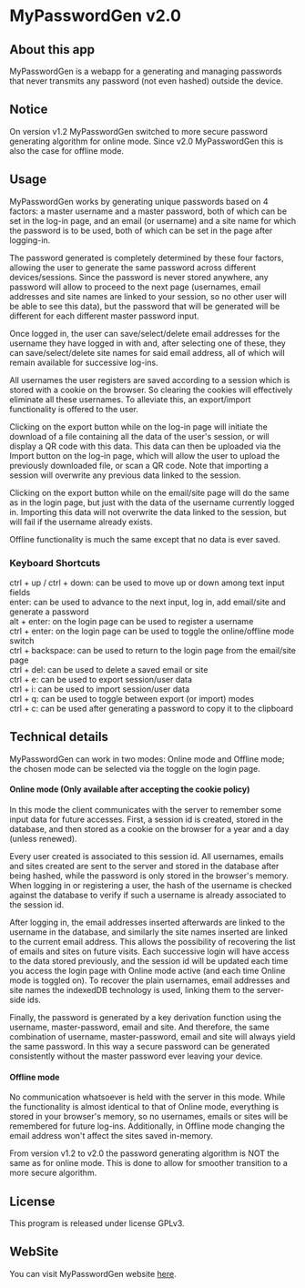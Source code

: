 # MyPasswordGen v2.0

## About this app

MyPasswordGen is a webapp for a generating and managing passwords that never transmits any password (not even
hashed) outside the device.

## Notice

On version v1.2 MyPasswordGen switched to more secure password generating algorithm for online mode.
Since v2.0 MyPasswordGen this is also the case for offline mode.

## Usage

MyPasswordGen works by generating unique passwords based on 4 factors: a master username and a master
password, both of which can be set in the log-in page, and an email (or username) and a site name for which
the password is to be used, both of which can be set in the page after logging-in.

The password generated is completely determined by these four factors, allowing the user to generate the same
password across different devices/sessions. Since the password is never stored anywhere, any password will
allow to proceed to the next page (usernames, email addresses and site names are linked to your session, so
no other user will be able to see this data), but the password that will be generated will be different for
each different master password input.

Once logged in, the user can save/select/delete email addresses for the username they have logged in with
and, after selecting one of these, they can save/select/delete site names for said email address, all of
which will remain available for successive log-ins.

All usernames the user registers are saved according to a session which is stored with a cookie on the
browser. So clearing the cookies will effectively eliminate all these usernames. To alleviate this, an
export/import functionality is offered to the user.

Clicking on the export button while on the log-in page will initiate the download of a file containing all
the data of the user's session, or will display a QR code with this data. This data can then be uploaded via
the Import button on the log-in page, which will allow the user to upload the previously downloaded file,
or scan a QR code. Note that importing a session will overwrite any previous data linked to the session.

Clicking on the export button while on the email/site page will do the same as in the login page, but just
with the data of the username currently logged in. Importing this data will not overwrite the data linked
to the session, but will fail if the username already exists.

Offline functionality is much the same except that no data is ever saved.

### Keyboard Shortcuts

ctrl + up / ctrl + down: can be used to move up or down among text input fields\
enter: can be used to advance to the next input, log in, add email/site and generate a password\
alt + enter: on the login page can be used to register a username\
ctrl + enter: on the login page can be used to toggle the online/offline mode switch\
ctrl + backspace: can be used to return to the login page from the email/site page\
ctrl + del: can be used to delete a saved email or site\
ctrl + e: can be used to export session/user data\
ctrl + i: can be used to import session/user data\
ctrl + q: can be used to toggle between export (or import) modes\
ctrl + c: can be used after generating a password to copy it to the clipboard

## Technical details

MyPasswordGen can work in two modes: Online mode and Offline mode; the chosen mode can be selected via the
toggle on the login page.

#### Online mode (Only available after accepting the cookie policy)

In this mode the client communicates with the server to remember some input data for future accesses. First,
a session id is created, stored in the database, and then stored as a cookie on the browser for a year and a
day (unless renewed).

Every user created is associated to this session id. All usernames, emails and sites created are sent to the
server and stored in the database after being hashed, while the password is only
stored in the browser's memory. When logging in or registering a user, the hash of the username is checked
against the database to verify if such a username is already associated to the session id.

After logging in, the email addresses inserted afterwards are linked to the username in the database, and
similarly the site names inserted are linked to the current email address. This allows the possibility of
recovering the list of emails and sites on future visits. Each successive login will have access to the data
stored previously, and the session id will be updated each time you access the login page with Online mode
active (and each time Online mode is toggled on). To recover the plain usernames, email addresses and site names the
indexedDB technology is used, linking them to the server-side ids.

Finally, the password is generated by a key derivation function using the username, master-password, email and site.
And therefore, the same combination of username, master-password, email and site will always yield the same
password. In this way a secure password can be generated consistently without the master password ever
leaving your device.

#### Offline mode

No communication whatsoever is held with the server in this mode. While the functionality is almost identical
to that of Online mode, everything is stored in your browser's memory, so no usernames, emails or sites will
be remembered for future log-ins. Additionally, in Offline mode changing the email address won't affect the
sites saved in-memory.

From version v1.2 to v2.0 the password generating algorithm is NOT the same as for online mode. This is done
to allow for smoother transition to a more secure algorithm.

## License

This program is released under license GPLv3.

## WebSite

You can visit MyPasswordGen website [here](https://mypasswordgen.com).
